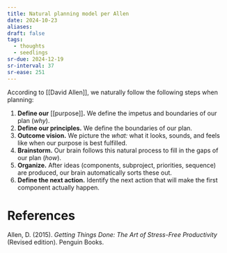 ```yaml
---
title: Natural planning model per Allen
date: 2024-10-23
aliases: 
draft: false
tags:
  - thoughts
  - seedlings
sr-due: 2024-12-19
sr-interval: 37
sr-ease: 251
---
```

According to [[David Allen]], we naturally follow the following steps when planning:

1. **Define our** [[purpose]]**.** We define the impetus and boundaries of our plan (*why*).
2. **Define our principles.** We define the boundaries of our plan.
2. **Outcome vision.** We picture the *what:* what it looks, sounds, and feels like when our purpose is best fulfilled.
3. **Brainstorm.** Our brain follows this natural process to fill in the gaps of our plan (*how*).
4. **Organize.** After ideas (components, subproject, priorities, sequence) are produced, our brain automatically sorts these out.
5. **Define the next action.** Identify the next action that will make the first component actually happen.

# References

Allen, D. (2015). *Getting Things Done: The Art of Stress-Free Productivity* (Revised edition). Penguin Books.

